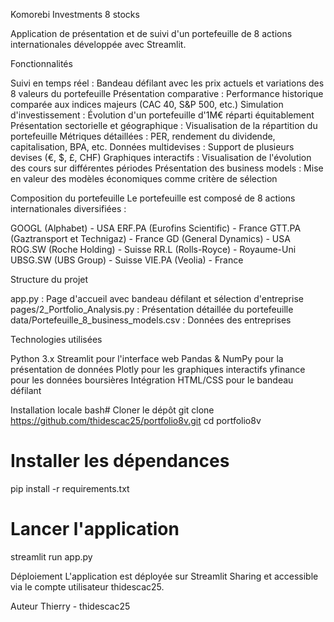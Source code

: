 Komorebi Investments 8 stocks 

Application de présentation et de suivi d'un portefeuille de 8 actions internationales développée avec Streamlit.

Fonctionnalités

Suivi en temps réel : Bandeau défilant avec les prix actuels et variations des 8 valeurs du portefeuille
Présentation comparative : Performance historique comparée aux indices majeurs (CAC 40, S&P 500, etc.)
Simulation d'investissement : Évolution d'un portefeuille d'1M€ réparti équitablement
Présentation sectorielle et géographique : Visualisation de la répartition du portefeuille
Métriques détaillées : PER, rendement du dividende, capitalisation, BPA, etc.
Données multidevises : Support de plusieurs devises (€, $, £, CHF)
Graphiques interactifs : Visualisation de l'évolution des cours sur différentes périodes
Présentation des business models : Mise en valeur des modèles économiques comme critère de sélection

Composition du portefeuille
Le portefeuille est composé de 8 actions internationales diversifiées :

GOOGL (Alphabet) - USA
ERF.PA (Eurofins Scientific) - France
GTT.PA (Gaztransport et Technigaz) - France
GD (General Dynamics) - USA
ROG.SW (Roche Holding) - Suisse
RR.L (Rolls-Royce) - Royaume-Uni
UBSG.SW (UBS Group) - Suisse
VIE.PA (Veolia) - France

Structure du projet

app.py : Page d'accueil avec bandeau défilant et sélection d'entreprise
pages/2_Portfolio_Analysis.py : Présentation détaillée du portefeuille
data/Portefeuille_8_business_models.csv : Données des entreprises

Technologies utilisées

Python 3.x
Streamlit pour l'interface web
Pandas & NumPy pour la présentation de données
Plotly pour les graphiques interactifs
yfinance pour les données boursières
Intégration HTML/CSS pour le bandeau défilant

Installation locale
bash# Cloner le dépôt
git clone https://github.com/thidescac25/portfolio8v.git
cd portfolio8v

# Installer les dépendances
pip install -r requirements.txt

# Lancer l'application
streamlit run app.py

Déploiement
L'application est déployée sur Streamlit Sharing et accessible via le compte utilisateur thidescac25.

Auteur
Thierry - thidescac25